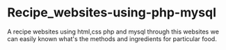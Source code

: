# Recipe_websites-using-php-mysql
A recipe websites using html,css php and mysql through this websites we can easily known what's  the methods and ingredients for particular food.
